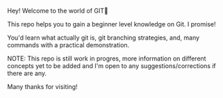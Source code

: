 Hey! Welcome to the world of GIT👋

This repo helps you to gain a beginner level knowledge on Git. I promise!

You'd learn what actually git is, git branching strategies, and, many commands with a practical demonstration. 

NOTE: This repo is still work in progres, more information on different concepts yet to be added and I'm open to any suggestions/corrections if there are any.

Many thanks for visiting!
